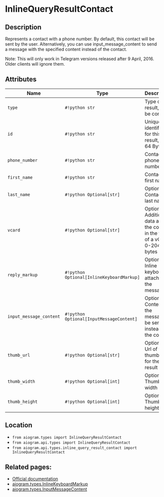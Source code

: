 # InlineQueryResultContact

## Description

Represents a contact with a phone number. By default, this contact will be sent by the user. Alternatively, you can use input_message_content to send a message with the specified content instead of the contact.

Note: This will only work in Telegram versions released after 9 April, 2016. Older clients will ignore them.


## Attributes

| Name | Type | Description |
| - | - | - |
| `type` | `#!python str` | Type of the result, must be contact |
| `id` | `#!python str` | Unique identifier for this result, 1-64 Bytes |
| `phone_number` | `#!python str` | Contact's phone number |
| `first_name` | `#!python str` | Contact's first name |
| `last_name` | `#!python Optional[str]` | Optional. Contact's last name |
| `vcard` | `#!python Optional[str]` | Optional. Additional data about the contact in the form of a vCard, 0-2048 bytes |
| `reply_markup` | `#!python Optional[InlineKeyboardMarkup]` | Optional. Inline keyboard attached to the message |
| `input_message_content` | `#!python Optional[InputMessageContent]` | Optional. Content of the message to be sent instead of the contact |
| `thumb_url` | `#!python Optional[str]` | Optional. Url of the thumbnail for the result |
| `thumb_width` | `#!python Optional[int]` | Optional. Thumbnail width |
| `thumb_height` | `#!python Optional[int]` | Optional. Thumbnail height |



## Location

- `from aiogram.types import InlineQueryResultContact`
- `from aiogram.api.types import InlineQueryResultContact`
- `from aiogram.api.types.inline_query_result_contact import InlineQueryResultContact`

## Related pages:

- [Official documentation](https://core.telegram.org/bots/api#inlinequeryresultcontact)
- [aiogram.types.InlineKeyboardMarkup](../types/inline_keyboard_markup.md)
- [aiogram.types.InputMessageContent](../types/input_message_content.md)

